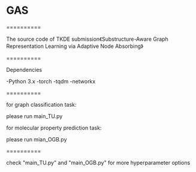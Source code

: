 # GAS


==========

The source code of TKDE submission《Substructure-Aware Graph Representation Learning via Adaptive Node Absorbing》

==========

Dependencies

-Python 3.x
-torch
-tqdm
-networkx

==========

for graph classification task:
 
  please run main_TU.py

for molecular property prediction task:
 
  please run mian_OGB.py

==========

check "main_TU.py" and "main_OGB.py" for more hyperparameter options

